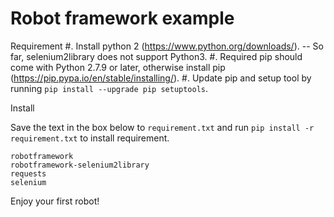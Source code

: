 # Robot framework example

Requirement
#. Install python 2 (https://www.python.org/downloads/). -- So far, selenium2library does not support Python3.
#. Required pip should come with Python 2.7.9 or later, otherwise install pip (https://pip.pypa.io/en/stable/installing/).
#. Update pip and setup tool by running ```pip install --upgrade pip setuptools```.

Install

Save the text in the box below to ```requirement.txt``` and run ```pip install -r requirement.txt``` to install requirement.

```
robotframework
robotframework-selenium2library
requests
selenium
```

Enjoy your first robot!
